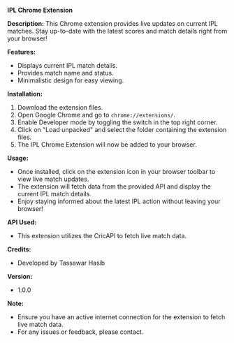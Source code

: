 **IPL Chrome Extension**

**Description:**
This Chrome extension provides live updates on current IPL matches. Stay up-to-date with the latest scores and match details right from your browser!

**Features:**
- Displays current IPL match details.
- Provides match name and status.
- Minimalistic design for easy viewing.

**Installation:**
1. Download the extension files.
2. Open Google Chrome and go to `chrome://extensions/`.
3. Enable Developer mode by toggling the switch in the top right corner.
4. Click on "Load unpacked" and select the folder containing the extension files.
5. The IPL Chrome Extension will now be added to your browser.

**Usage:**
- Once installed, click on the extension icon in your browser toolbar to view live match updates.
- The extension will fetch data from the provided API and display the current IPL match details.
- Enjoy staying informed about the latest IPL action without leaving your browser!

**API Used:**
- This extension utilizes the CricAPI to fetch live match data.

**Credits:**
- Developed by Tassawar Hasib

**Version:**
- 1.0.0

**Note:**
- Ensure you have an active internet connection for the extension to fetch live match data.
- For any issues or feedback, please contact.
